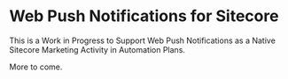 # Web Push Notifications for Sitecore

This is a Work in Progress to Support Web Push Notifications as a Native Sitecore Marketing Activity in Automation Plans.

More to come.